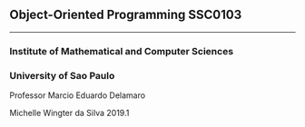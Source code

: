 ## Object-Oriented Programming SSC0103

---

### Institute of Mathematical and Computer Sciences

### University of Sao Paulo

Professor Marcio Eduardo Delamaro

Michelle Wingter da Silva
2019.1
